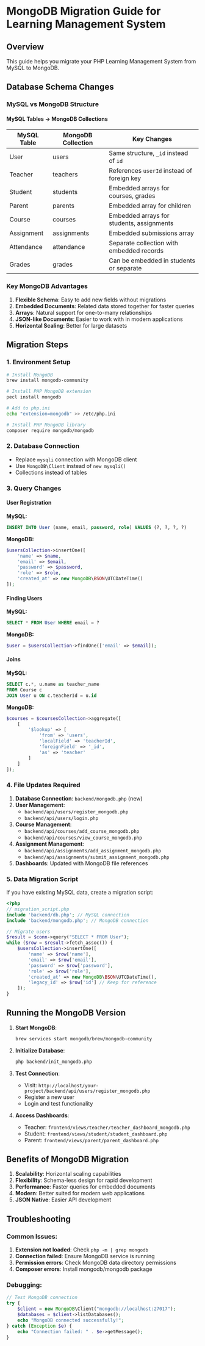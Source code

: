 # MongoDB Migration Guide for Learning Management System

## Overview
This guide helps you migrate your PHP Learning Management System from MySQL to MongoDB.

## Database Schema Changes

### MySQL vs MongoDB Structure

#### MySQL Tables → MongoDB Collections

| MySQL Table | MongoDB Collection | Key Changes |
|-------------|-------------------|-------------|
| User | users | Same structure, `_id` instead of `id` |
| Teacher | teachers | References `userId` instead of foreign key |
| Student | students | Embedded arrays for courses, grades |
| Parent | parents | Embedded array for children |
| Course | courses | Embedded arrays for students, assignments |
| Assignment | assignments | Embedded submissions array |
| Attendance | attendance | Separate collection with embedded records |
| Grades | grades | Can be embedded in students or separate |

### Key MongoDB Advantages

1. **Flexible Schema**: Easy to add new fields without migrations
2. **Embedded Documents**: Related data stored together for faster queries
3. **Arrays**: Natural support for one-to-many relationships
4. **JSON-like Documents**: Easier to work with in modern applications
5. **Horizontal Scaling**: Better for large datasets

## Migration Steps

### 1. Environment Setup
```bash
# Install MongoDB
brew install mongodb-community

# Install PHP MongoDB extension
pecl install mongodb

# Add to php.ini
echo "extension=mongodb" >> /etc/php.ini

# Install PHP MongoDB library
composer require mongodb/mongodb
```

### 2. Database Connection
- Replace `mysqli` connection with MongoDB client
- Use `MongoDB\Client` instead of `new mysqli()`
- Collections instead of tables

### 3. Query Changes

#### User Registration
**MySQL:**
```sql
INSERT INTO User (name, email, password, role) VALUES (?, ?, ?, ?)
```

**MongoDB:**
```php
$usersCollection->insertOne([
    'name' => $name,
    'email' => $email,
    'password' => $password,
    'role' => $role,
    'created_at' => new MongoDB\BSON\UTCDateTime()
]);
```

#### Finding Users
**MySQL:**
```sql
SELECT * FROM User WHERE email = ?
```

**MongoDB:**
```php
$user = $usersCollection->findOne(['email' => $email]);
```

#### Joins
**MySQL:**
```sql
SELECT c.*, u.name as teacher_name 
FROM Course c 
JOIN User u ON c.teacherId = u.id
```

**MongoDB:**
```php
$courses = $coursesCollection->aggregate([
    [
        '$lookup' => [
            'from' => 'users',
            'localField' => 'teacherId',
            'foreignField' => '_id',
            'as' => 'teacher'
        ]
    ]
]);
```

### 4. File Updates Required

1. **Database Connection**: `backend/mongodb.php` (new)
2. **User Management**: 
   - `backend/api/users/register_mongodb.php`
   - `backend/api/users/login.php`
3. **Course Management**:
   - `backend/api/courses/add_course_mongodb.php`
   - `backend/api/courses/view_course_mongodb.php`
4. **Assignment Management**:
   - `backend/api/assignments/add_assignment_mongodb.php`
   - `backend/api/assignments/submit_assignment_mongodb.php`
5. **Dashboards**: Updated with MongoDB file references

### 5. Data Migration Script

If you have existing MySQL data, create a migration script:

```php
<?php
// migration_script.php
include 'backend/db.php'; // MySQL connection
include 'backend/mongodb.php'; // MongoDB connection

// Migrate users
$result = $conn->query("SELECT * FROM User");
while ($row = $result->fetch_assoc()) {
    $usersCollection->insertOne([
        'name' => $row['name'],
        'email' => $row['email'],
        'password' => $row['password'],
        'role' => $row['role'],
        'created_at' => new MongoDB\BSON\UTCDateTime(),
        'legacy_id' => $row['id'] // Keep for reference
    ]);
}
```

## Running the MongoDB Version

1. **Start MongoDB**:
   ```bash
   brew services start mongodb/brew/mongodb-community
   ```

2. **Initialize Database**:
   ```bash
   php backend/init_mongodb.php
   ```

3. **Test Connection**:
   - Visit: `http://localhost/your-project/backend/api/users/register_mongodb.php`
   - Register a new user
   - Login and test functionality

4. **Access Dashboards**:
   - Teacher: `frontend/views/teacher/teacher_dashboard_mongodb.php`
   - Student: `frontend/views/student/student_dashboard.php`
   - Parent: `frontend/views/parent/parent_dashboard.php`

## Benefits of MongoDB Migration

1. **Scalability**: Horizontal scaling capabilities
2. **Flexibility**: Schema-less design for rapid development
3. **Performance**: Faster queries for embedded documents
4. **Modern**: Better suited for modern web applications
5. **JSON Native**: Easier API development

## Troubleshooting

### Common Issues:
1. **Extension not loaded**: Check `php -m | grep mongodb`
2. **Connection failed**: Ensure MongoDB service is running
3. **Permission errors**: Check MongoDB data directory permissions
4. **Composer errors**: Install mongodb/mongodb package

### Debugging:
```php
// Test MongoDB connection
try {
    $client = new MongoDB\Client("mongodb://localhost:27017");
    $databases = $client->listDatabases();
    echo "MongoDB connected successfully!";
} catch (Exception $e) {
    echo "Connection failed: " . $e->getMessage();
}
```
